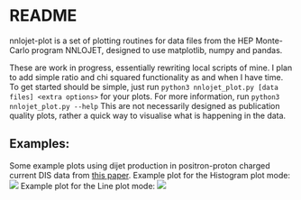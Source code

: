# README
nnlojet-plot is a set of plotting routines for data files from the HEP Monte-Carlo program NNLOJET, designed to use matplotlib, numpy and pandas. 

These are work in progress, essentially rewriting local scripts of mine. I plan to add simple ratio and chi squared functionality as and when I have time. To get started should be simple, just run
```python3 nnlojet_plot.py [data files] <extra options>```
for your plots. For more information, run
```python3 nnlojet_plot.py --help```
This are not necessarily designed as publication quality plots, rather a quick way to visualise what is happening in the data. 


## Examples:
Some example plots using dijet production in positron-proton charged current DIS data from [this paper](https://arxiv.org/abs/1807.02529).
Example plot for the Histogram plot mode:
![ ](figs/hist.jpeg  "Histogram")
Example plot for the Line plot mode:
![ ](figs/lines.jpeg  "Line")